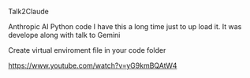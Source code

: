 Talk2Claude

Anthropic AI Python code I have this a long time just to up load it. It was develope along with talk to Gemini

Create virtual enviroment file in your code folder

https://www.youtube.com/watch?v=yG9kmBQAtW4

